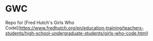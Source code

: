 # GWC

Repo for [Fred Hutch's Girls Who Code[(https://www.fredhutch.org/en/education-training/teachers-students/high-school-undergraduate-students/girls-who-code.html) 


